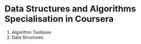 # Data Structures and Algorithms Specialisation in Coursera

1) Algorithm Toolboox </br>
2) Data Structures </br>